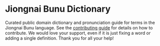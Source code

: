 
# Jiongnai Bunu Dictionary

Curated public domain dictionary and pronunciation guide for terms in the Jiongnai Bunu language. See the [contributing guide](https://github.com/drumworkteam/term/blob/make/.github/contributing.md) for details on how to contribute. We would love your support, even if it is just fixing a word or adding a single definition. Thank you for all your help!